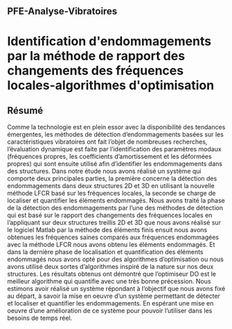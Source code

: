 ## PFE-Analyse-Vibratoires
# Identification d'endommagements par la méthode de rapport des changements des fréquences locales-algorithmes d'optimisation


<h2> Résumé </h2>
Comme la technologie est en plein essor avec la disponibilité des tendances émergentes, les méthodes de détection d’endommagements basées sur les caractéristiques vibratoires ont fait l’objet de nombreuses recherches, l’évaluation dynamique est faite par l’identification des paramètres modaux (fréquences propres, les coefficients d’amortissement et les déformées propres) qui sont ensuite utilisé afin d’identifier les endommagements dans des structures.
Dans notre étude nous avons réalisé un système qui comporte deux principales parties, la première concerne la détection des endommagements dans deux structures 2D et 3D en utilisant la nouvelle méthode LFCR basé sur les fréquences locales, la seconde se charge de localiser et quantifier les éléments endommagés.
Nous avons traité la phase de la détection des endommagements par l’une des méthodes de détection qui est basé sur le rapport des changements des fréquences locales en l’appliquant sur deux structures treillis 2D et 3D que nous avons réalisé sur le logiciel Matlab par la méthode des éléments finis ensuit nous avons obtenues les fréquences saines comparés aux fréquences endommagées avec la méthode LFCR nous avons obtenu les éléments endommagés. Et dans la dernière phase de localisation et quantification des éléments endommagés nous avons opté pour des algorithmes d’optimisation ou nous avons utilisé deux sortes d’algorithmes inspiré de la nature sur nos deux structures. Les résultats obtenus ont démontré que l’optimiseur DO est le meilleur algorithme qui quantifie avec une très bonne précession.
Nous estimons avoir réalisé un système répondant à l’objectif que nous avons fixé au départ, à savoir la mise en oeuvre d’un système permettant de détecter et localiser et quantifier les endommagements. En espérant une mise en oeuvre d’une amélioration de ce système pour pouvoir l’utiliser dans les besoins de temps réel.
